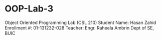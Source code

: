 # OOP-Lab-3
Object Oriented Programming Lab (CSL 210) Student Name: Hasan Zahid Enrollment #: 01-131232-028 Teacher: Engr. Raheela Ambrin Dept of SE, BUIC
